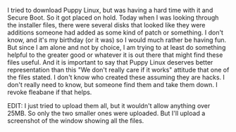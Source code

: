 I tried to download Puppy Linux, but was having a hard time with it and Secure Boot. So it got placed on hold. Today when I was looking through the installer files, there were several disks that looked like they were additions someone had added as some kind of patch or something. I don't know, and it's my birthday (or it was) so I would much rather be having fun. But since I am alone and not by choice, I am trying to at least do something helpful to the greater good or whatever it is out there that might find these files useful. And it is important to say that Puppy Linux deserves better representation than this "We don't really care if it works" attitude that one of the files stated. I don't know who created these assuming they are hacks. I don't really need to know, but someone find them and take them down. I revoke fleabane if that helps.

EDIT: I just tried to upload them all, but it wouldn't allow anything over 25MB. So only the two smaller ones were uploaded. But I'll upload a screenshot of the window showing all the files.
